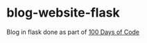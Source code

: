# blog-website-flask
Blog in flask done as part of [100 Days of Code](https://www.udemy.com/course/100-days-of-code/)
